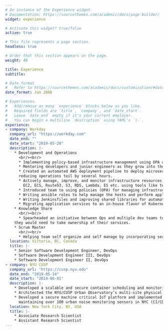 ```yaml
---
# An instance of the Experience widget.
# Documentation: https://sourcethemes.com/academic/docs/page-builder/
widget: experience

# Activate this widget? true/false
active: true

# This file represents a page section.
headless: true

# Order that this section appears on the page.
weight: 40

title: Experience
subtitle:

# Date format
#   Refer to https://sourcethemes.com/academic/docs/customization/#date-format
date_format: Jan 2006

# Experiences.
#   Add/remove as many `experience` blocks below as you like.
#   Required fields are `title`, `company`, and `date_start`.
#   Leave `date_end` empty if it's your current employer.
#   You can begin a multiline `description` using YAML's `|-`.
experience:
- company: Workday
  company_url: "https://workday.com"
  date_end: ""
  date_start: "2019-05-20"
  description: |-
    * Development and Operations
      <br/><br/>
      * Implementing policy-based infrastructure management using OPA and Atlantis improving developer experience while providing them more control over their resources and helping them shift security best practices to the left.
      * Mentoring developers and junior engineers as they grow into their role.
      * Created an automated AWS deployment pipeline to deploy microservice application cross account and cross region;
      reducing operations toil by several hours.
      * Actively manage, improve, and monitor infrastructure resources in DC and on AWS including but not limited to
        EC2, ECS, Route53, S3, RDS, Lambda, ES etc. using tools like terraform, wavefront, ELK stack and slack.
      * Introduced team to using policies (OPA) for managing infrastructure giving developers more control over their cloud resources.
      * Writing ansible roles to help manage the hosts and perform application deployment.
      * Writing Jenkinsfiles and improving shared libraries for automated build and deployment of several applications and services using Jenkins.
      * Migrating application services to an in-house flavor of Kubernetes platform.
    * Knowledge Share
      <br/><br/>
      * Spearheaded an initiative between Ops and multiple dev teams to empower the developers with the knowledge
    they would need to take ownership of their services.
    * Scrum Master
      <br/><br/>
      * Helping team self organize and self manage by incorporating servant leadership principles.
  location: Victoria, BC, Canada
  title: |- 
    * Senior Software Development Engineer, DevOps
    * Software Development Engineer III, DevOps
    * Software Development Engineer II, DevOps
- company: NYU CUSP
  company_url: "https://cusp.nyu.edu"
  date_end: "2019-05-14"
  date_start: "2014-06-01"
  description: |-
    * Developed a scalable and secure container scheduling and monitoring infrastructure (PAAS)
    * Architected the NYU/CUSP Urban Observatory’s multi-site physical infrastructure (Distributed Systems, Networking)
    * Developed a secure machine critical IoT platform and implemented a CI/CD framework for deploying and
      maintaining over 100 urban noise monitoring sensors in NYC (CI/CD, IoT)
  location: New York City, NY, USA
  title: |-
    * Associate Research Scientist
    * Assistant Research Scientist
---
```


